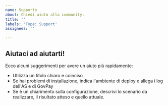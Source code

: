 ```yaml
---
name: Supporto
about: Chiedi aiuto alla community.
title: ''
labels: 'Type: Support'
assignees: ''

---
```


## Aiutaci ad aiutarti!
Ecco alcuni suggerimenti per avere un aiuto più rapidamente:
* Utilizza un titolo chiaro e coinciso
* Se hai problemi di installazione, indica l'ambiente di deploy e allega i log dell'AS e di GovPay
* Se è un chiarimento sulla configurazione, descrivi lo scenario da realizzare, il risultato atteso e quello attuale.
